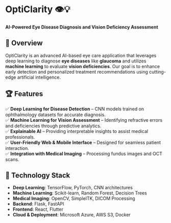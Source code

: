 # OptiClarity 👁️💡  
**AI-Powered Eye Disease Diagnosis and Vision Deficiency Assessment**  

## 🚀 Overview  
OptiClarity is an advanced AI-based eye care application that leverages deep learning to diagnose **eye diseases** like **glaucoma** and utilizes **machine learning** to evaluate **vision deficiencies**. Our goal is to enhance early detection and personalized treatment recommendations using cutting-edge artificial intelligence.  

## 🏆 Features  
✅ **Deep Learning for Disease Detection** – CNN models trained on ophthalmology datasets for accurate diagnosis.  
✅ **Machine Learning for Vision Assessment** – Identifying refractive errors and deficiencies through predictive analytics.  
✅ **Explainable AI** – Providing interpretable insights to assist medical professionals.  
✅ **User-Friendly Web & Mobile Interface** – Designed for seamless patient interaction.  
✅ **Integration with Medical Imaging** – Processing fundus images and OCT scans.  

## 🔬 Technology Stack  
- **Deep Learning**: TensorFlow, PyTorch, CNN architectures  
- **Machine Learning**: Scikit-learn, Random Forest, Decision Trees  
- **Medical Imaging**: OpenCV, SimpleITK, DICOM Processing  
- **Backend**: Flask, FastAPI  
- **Frontend**: React, Flutter  
- **Cloud & Deployment**: Microsoft Azure, AWS S3, Docker  


